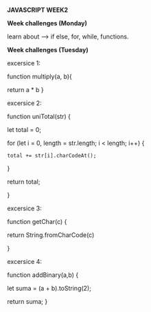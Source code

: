 **JAVASCRIPT WEEK2**

**Week challenges (Monday)**


learn about --> if else, for, while, functions.


**Week challenges (Tuesday)**

excersice 1:

function multiply(a, b){

  return a * b
}


excersice 2:

function uniTotal(str) {

  let total = 0;
  
  for (let i = 0, length = str.length; i < length; i++) {
  
    total += str[i].charCodeAt();
    
  }
  
  return total;

}

excersice 3:

function getChar(c) {

  return String.fromCharCode(c)
  
}


excersice 4:

function addBinary(a,b) {

  let suma = (a + b).toString(2);
  
  return suma;
}
